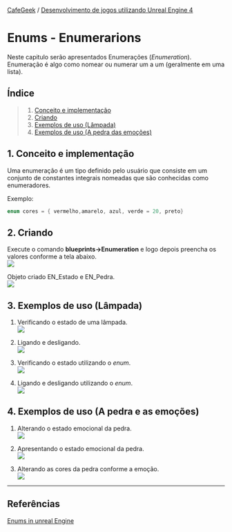 [CafeGeek](https://myerco.github.io/unreal-engine)  / [Desenvolvimento de jogos utilizando Unreal Engine 4](https://myerco.github.io/unreal-engine/unreal.html)

# Enums - Enumerarions

Neste capitulo serão apresentados Enumerações (*Enumeration*). Enumeração é algo como nomear ou numerar um a um (geralmente em uma lista).

## Índice
> 1. [Conceito e implementação](#1)
> 1. [Criando](#2)
> 1. [Exemplos de uso (Lâmpada)](#3)
> 1. [Exemplos de uso (A pedra das emoções)](#4)

<a name="1"></a>
## 1. Conceito e implementação
Uma enumeração é um tipo definido pelo usuário que consiste em um conjunto de constantes integrais nomeadas que são conhecidas como enumeradores.

Exemplo:
```cpp
enum cores = { vermelho,amarelo, azul, verde = 20, preto}
```
<a name="2"></a>
## 2. Criando
Execute o comando **blueprints->Enumeration** e logo depois preencha os valores conforme a tela abaixo.  
![](../imagens/enum/enum6.png)

Objeto criado EN_Estado e EN_Pedra.  
![](../imagens/enum/enum5.png)

<a name="3"></a>
## 3. Exemplos de uso (Lâmpada)
1. Verificando o estado de uma lâmpada.  
![](../imagens/enum/enum1.png)

1.  Ligando e desligando.  
![](../imagens/enum/enum2.png)

1.  Verificando o estado utilizando o *enum*.   
![](../imagens/enum/enum3.png)

1.  Ligando e desligando utilizando o *enum*.   
![](../imagens/enum/enum4.png)

<a name="4"></a>
## 4. Exemplos de uso (A pedra e as emoções)
1. Alterando o estado emocional da pedra.    
![](../imagens/enum/enum7.png)

1. Apresentando o estado emocional da pedra.   
![](../imagens/enum/enum8.png)

1. Alterando as cores da pedra conforme a emoção.  
![](../imagens/enum/enum9.png)

***
## Referências
[Enums in unreal Engine](https://couchlearn.com/enums-in-unreal-engine-4-blueprints/)
